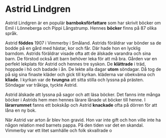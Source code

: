 # Astrid Lindgren
Astrid Lindgren är en populär **barnboksförfattare** som har skrivit böcker om Emil i Lönneberga och Pippi Långstrump. Hennes **böcker** finns på 87 olika språk.

Astrid **föddes** 1907 i Vimmerby i Småland. Astrids föräldrar var bönder sa de bodde på en gård med hästar, kor och får. Där hade hon en lycklig barndom. Astrids föräldrar visade ofta att de älskade varandra och sina barn. De förstod också att barn behöver leka för att må bra. Gården var en perfekt lekplats för Astrid och hennes tre syskon. De **klättrade** i träd, hoppade i hö och badade i ån. De lekte alla dagar **utom** söndagar. Då tog de på sig sina finaste kläder och gick till kyrkan. kläderna var obekväma och **kliade**. l kyrkan var de **tvungna** att sitta stilla och lyssna på prästen. Söndagar var tråkiga, tyckte Astrid.

Astrid älskade att lyssna på sagor och att läsa böcker. Det fanns inte många böcker i Astrids hem men hennes lärare lånade ut böcker till henne. I **lärarrummet** fanns ett bokskåp och Astrid **knackade** ofta på dörren för att låna en ny bok.

När Astrid var arton år blev hon gravid. Hon var inte gift och hon ville inte ha någon relation med barnets pappa. På den tiden var det en skandal. Vimmerby var ett litet samhälle och folk skvallrade o



<!--stackedit_data:
eyJoaXN0b3J5IjpbNjQzMzY2OTgxLDEyNjk5Mzk3Myw4OTM1Mz
AzMF19
-->